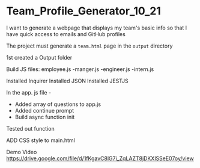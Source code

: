 # Team_Profile_Generator_10_21

I want to generate a webpage that displays my team's basic info
so that I have quick access to emails and GitHub profiles

The project must generate a `team.html` page in the `output` directory

1st created a Output folder


Build JS files:
 employee.js
   -manger.js
   -engineer.js
   -intern.js
  
Installed Inquirer
Installed JSON
Installed JESTJS

In the app. js file -

 * Added array of questions to app.js
 * Added continue prompt
 * Build async function init

 Tested out function

 ADD CSS style to main.html


 Demo Video
 https://drive.google.com/file/d/1fKgavC8lG7i_ZqLAZT8jDKXlSSeE07oy/view